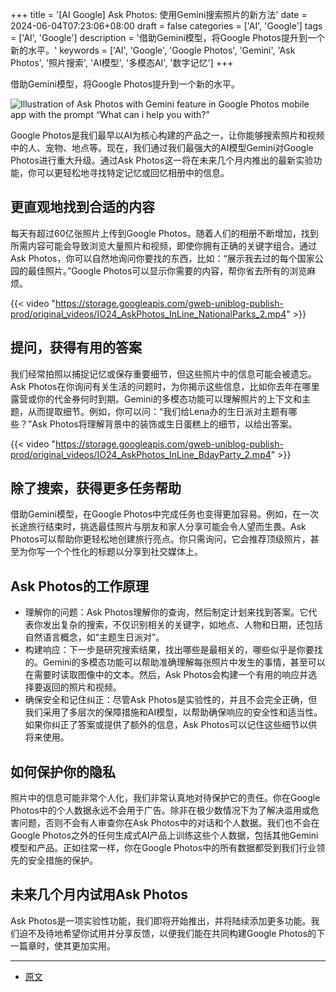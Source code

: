 +++
title = '[AI Google] Ask Photos: 使用Gemini搜索照片的新方法'
date = 2024-06-04T07:23:06+08:00
draft = false
categories = ['AI', 'Google']
tags = ['AI', 'Google']
description = '借助Gemini模型，将Google Photos提升到一个新的水平。'
keywords = ['AI', 'Google', 'Google Photos', 'Gemini', 'Ask Photos', '照片搜索', 'AI模型', '多模态AI', '数字记忆']
+++

借助Gemini模型，将Google Photos提升到一个新的水平。

![Illustration of Ask Photos with Gemini feature in Google Photos mobile app with the prompt “What can i help you with?”](https://storage.googleapis.com/gweb-uniblog-publish-prod/images/Ask_Photos-Final-Keyword-Header.width-1200.format-webp.webp)

Google Photos是我们最早以AI为核心构建的产品之一，让你能够搜索照片和视频中的人、宠物、地点等。现在，我们通过我们最强大的AI模型Gemini对Google Photos进行重大升级。通过Ask Photos这一将在未来几个月内推出的最新实验功能，你可以更轻松地寻找特定记忆或回忆相册中的信息。

## 更直观地找到合适的内容
每天有超过60亿张照片上传到Google Photos。随着人们的相册不断增加，找到所需内容可能会导致浏览大量照片和视频，即使你拥有正确的关键字组合。通过Ask Photos，你可以自然地询问你要找的东西，比如：“展示我去过的每个国家公园的最佳照片。”Google Photos可以显示你需要的内容，帮你省去所有的浏览麻烦。

{{< video "https://storage.googleapis.com/gweb-uniblog-publish-prod/original_videos/IO24_AskPhotos_InLine_NationalParks_2.mp4" >}}

## 提问，获得有用的答案
我们经常拍照以捕捉记忆或保存重要细节，但这些照片中的信息可能会被遗忘。Ask Photos在你询问有关生活的问题时，为你揭示这些信息，比如你去年在哪里露营或你的代金券何时到期。Gemini的多模态功能可以理解照片的上下文和主题，从而提取细节。例如，你可以问：“我们给Lena办的生日派对主题有哪些？”Ask Photos将理解背景中的装饰或生日蛋糕上的细节，以给出答案。

{{< video "https://storage.googleapis.com/gweb-uniblog-publish-prod/original_videos/IO24_AskPhotos_InLine_BdayParty_2.mp4" >}}

## 除了搜索，获得更多任务帮助
借助Gemini模型，在Google Photos中完成任务也变得更加容易。例如，在一次长途旅行结束时，挑选最佳照片与朋友和家人分享可能会令人望而生畏。Ask Photos可以帮助你更轻松地创建旅行亮点。你只需询问，它会推荐顶级照片，甚至为你写一个个性化的标题以分享到社交媒体上。

## Ask Photos的工作原理
- 理解你的问题：Ask Photos理解你的查询，然后制定计划来找到答案。它代表你发出复杂的搜索，不仅识别相关的关键字，如地点、人物和日期，还包括自然语言概念，如“主题生日派对”。
- 构建响应：下一步是研究搜索结果，找出哪些是最相关的，哪些似乎是你要找的。Gemini的多模态功能可以帮助准确理解每张照片中发生的事情，甚至可以在需要时读取图像中的文本。然后，Ask Photos会构建一个有用的响应并选择要返回的照片和视频。
- 确保安全和记住纠正：尽管Ask Photos是实验性的，并且不会完全正确，但我们采用了多层次的保障措施和AI模型，以帮助确保响应的安全性和适当性。如果你纠正了答案或提供了额外的信息，Ask Photos可以记住这些细节以供将来使用。

## 如何保护你的隐私
照片中的信息可能非常个人化，我们非常认真地对待保护它的责任。你在Google Photos中的个人数据永远不会用于广告。除非在极少数情况下为了解决滥用或危害问题，否则不会有人审查你在Ask Photos中的对话和个人数据。我们也不会在Google Photos之外的任何生成式AI产品上训练这些个人数据，包括其他Gemini模型和产品。正如往常一样，你在Google Photos中的所有数据都受到我们行业领先的安全措施的保护。

## 未来几个月内试用Ask Photos
Ask Photos是一项实验性功能，我们即将开始推出，并将陆续添加更多功能。我们迫不及待地希望你试用并分享反馈，以便我们能在共同构建Google Photos的下一篇章时，使其更加实用。

---

- [原文](https://blog.google/products/photos/ask-photos-google-io-2024/)
<!-- - [博客 - 从零开始学AI](...) -->
<!-- - [Blog | Learn AI from scratch](...) -->
<!-- - [公众号 - 从零开始学AI](...) -->
<!-- - [CSDN - 从零开始学AI](...) -->
<!-- - [掘金 - 从零开始学AI](...) -->
<!-- - [知乎 - 从零开始学AI](...) -->
<!-- - [阿里云 - 从零开始学AI](...) -->
<!-- - [腾讯云 - 从零开始学AI](...) -->
